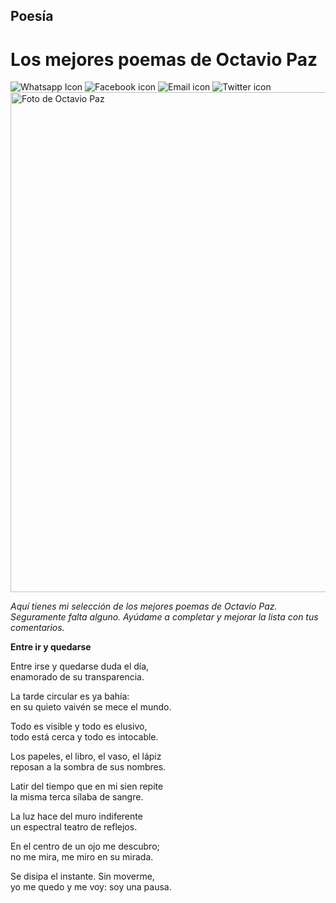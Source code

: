 <h2>Poesía</h2>
    <h1>Los mejores poemas de Octavio Paz</h1>
    <img src="pictures/whatsapp.png" alt="Whatsapp Icon">
    <img src="pictures/facebook-96.png" sizes="64px" alt="Facebook icon">
    <img src="pictures/email-96.png" sizes="64px" alt="Email icon">
    <img src="pictures/twitter-circled-96.png" sizes="64px" alt="Twitter icon"> <br>
    <img src="pictures/octavio-paz.jpg" alt="Foto de Octavio Paz" width="800px">
    <p><i>Aquí tienes mi selección de los mejores poemas de Octavio Paz. Seguramente falta alguno. Ayúdame a completar y mejorar la lista con tus comentarios. </i></p>
    <p><b>Entre ir y quedarse</b></p>
    <p>Entre irse y quedarse duda el día,<br>
        enamorado de su transparencia.</p>
    <p>La tarde circular es ya bahía:<br>
        en su quieto vaivén se mece el mundo.</p>
    <p>Todo es visible y todo es elusivo, <br>
        todo está cerca y todo es intocable.
    </p>
    <p>
        Los papeles, el libro, el vaso, el lápiz
        <br>
        reposan a la sombra de sus nombres.
    </p>
    <p>
        Latir del tiempo que en mi sien repite
        <br>
        la misma terca sílaba de sangre.
    </p>
    <p>
        La luz hace del muro indiferente
        <br>
        un espectral teatro de reflejos.
    </p>
    <p>
        En el centro de un ojo me descubro;
        <br>
        no me mira, me miro en su mirada.
    </p>
    <p>
        Se disipa el instante. Sin moverme,
        <br>
        yo me quedo y me voy: soy una pausa.
    </p>
